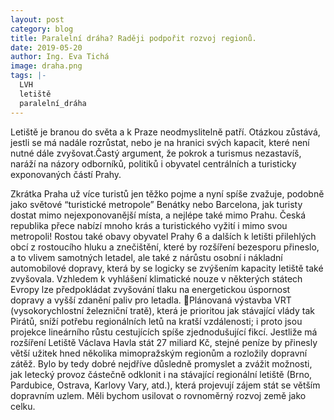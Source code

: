 ```yaml
---
layout: post
category: blog
title: Paralelní dráha? Raději podpořit rozvoj regionů.
date: 2019-05-20
author: Ing. Eva Tichá
image: draha.png
tags: |-
  LVH
  letiště
  paralelní_dráha
---
```

 
Letiště je branou do světa a k Praze neodmyslitelně patří. Otázkou zůstává, jestli se má nadále rozrůstat, nebo je na hranici svých kapacit, které není nutné dále zvyšovat.Častý argument, že pokrok a turismus nezastavíš, naráží na názory odborníků, politiků i obyvatel centrálních a turisticky exponovaných částí Prahy. 

Zkrátka Praha už více turistů jen těžko pojme a nyní spíše zvažuje, podobně jako světové “turistické metropole” Benátky nebo Barcelona, jak turisty dostat mimo nejexponovanější místa, a nejlépe také mimo Prahu. Česká republika přece nabízí mnoho krás a turistického vyžití i mimo svou metropoli! Rostou také obavy obyvatel Prahy 6 a dalších k letišti přilehlých obcí z rostoucího hluku a znečištění, které by rozšíření bezesporu přineslo, a to vlivem samotných letadel, ale také z nárůstu osobní i nákladní automobilové dopravy, která by se logicky se zvýšením kapacity letiště také zvyšovala. 
Vzhledem k vyhlášení klimatické nouze v některých státech Evropy lze předpokládat zvyšování tlaku na energetickou úspornost dopravy a vyšší zdanění paliv pro letadla. Plánovaná výstavba VRT (vysokorychlostní železniční tratě), která je prioritou jak stávající vlády tak Pirátů, sníží potřebu regionálních letů na kratší vzdálenosti; i proto jsou projekce lineárního růstu cestujících spíše zjednodušující fikcí.  Jestliže má rozšíření Letiště Václava Havla stát 27 miliard Kč, stejné peníze by přinesly větší užitek hned několika mimopražským regionům a rozložily dopravní zátěž. Bylo by tedy dobré nejdříve důsledně promyslet a zvážit možnosti, jak letecký provoz částečně odklonit i na stávající regionální letiště (Brno, Pardubice, Ostrava, Karlovy Vary, atd.), která  projevují zájem stát se větším dopravním uzlem. Měli bychom usilovat o rovnoměrný rozvoj země jako celku. 
